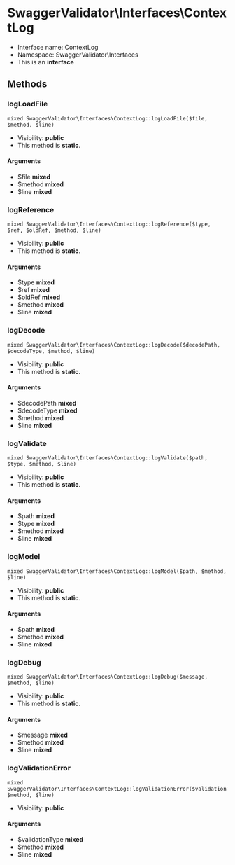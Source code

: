 SwaggerValidator\Interfaces\ContextLog
===============






* Interface name: ContextLog
* Namespace: SwaggerValidator\Interfaces
* This is an **interface**






Methods
-------


### logLoadFile

    mixed SwaggerValidator\Interfaces\ContextLog::logLoadFile($file, $method, $line)





* Visibility: **public**
* This method is **static**.


#### Arguments
* $file **mixed**
* $method **mixed**
* $line **mixed**



### logReference

    mixed SwaggerValidator\Interfaces\ContextLog::logReference($type, $ref, $oldRef, $method, $line)





* Visibility: **public**
* This method is **static**.


#### Arguments
* $type **mixed**
* $ref **mixed**
* $oldRef **mixed**
* $method **mixed**
* $line **mixed**



### logDecode

    mixed SwaggerValidator\Interfaces\ContextLog::logDecode($decodePath, $decodeType, $method, $line)





* Visibility: **public**
* This method is **static**.


#### Arguments
* $decodePath **mixed**
* $decodeType **mixed**
* $method **mixed**
* $line **mixed**



### logValidate

    mixed SwaggerValidator\Interfaces\ContextLog::logValidate($path, $type, $method, $line)





* Visibility: **public**
* This method is **static**.


#### Arguments
* $path **mixed**
* $type **mixed**
* $method **mixed**
* $line **mixed**



### logModel

    mixed SwaggerValidator\Interfaces\ContextLog::logModel($path, $method, $line)





* Visibility: **public**
* This method is **static**.


#### Arguments
* $path **mixed**
* $method **mixed**
* $line **mixed**



### logDebug

    mixed SwaggerValidator\Interfaces\ContextLog::logDebug($message, $method, $line)





* Visibility: **public**
* This method is **static**.


#### Arguments
* $message **mixed**
* $method **mixed**
* $line **mixed**



### logValidationError

    mixed SwaggerValidator\Interfaces\ContextLog::logValidationError($validationType, $method, $line)





* Visibility: **public**


#### Arguments
* $validationType **mixed**
* $method **mixed**
* $line **mixed**


